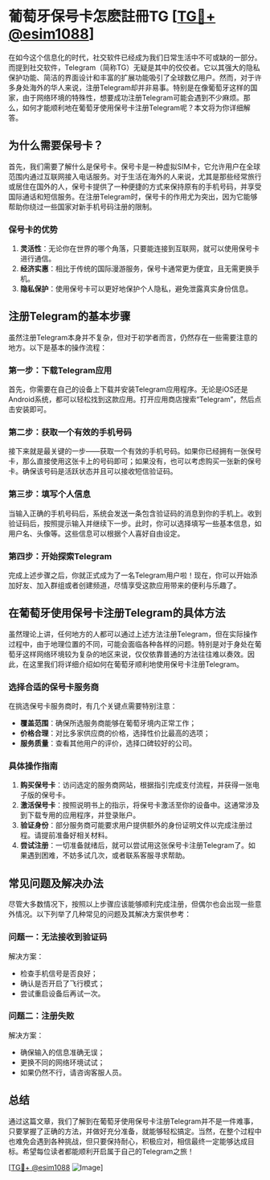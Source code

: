 # 葡萄牙保号卡怎麽註冊TG [[TG💪+ @esim1088](https://t.me/s/esim1088)]

在如今这个信息化的时代，社交软件已经成为我们日常生活中不可或缺的一部分。而提到社交软件，Telegram（简称TG）无疑是其中的佼佼者。它以其强大的隐私保护功能、简洁的界面设计和丰富的扩展功能吸引了全球数亿用户。然而，对于许多身处海外的华人来说，注册Telegram却并非易事。特别是在像葡萄牙这样的国家，由于网络环境的特殊性，想要成功注册Telegram可能会遇到不少麻烦。那么，如何才能顺利地在葡萄牙使用保号卡注册Telegram呢？本文将为你详细解答。

## 为什么需要保号卡？

首先，我们需要了解什么是保号卡。保号卡是一种虚拟SIM卡，它允许用户在全球范围内通过互联网接入电话服务。对于生活在海外的人来说，尤其是那些经常旅行或居住在国外的人，保号卡提供了一种便捷的方式来保持原有的手机号码，并享受国际通话和短信服务。在注册Telegram时，保号卡的作用尤为突出，因为它能够帮助你绕过一些国家对新手机号码注册的限制。

### 保号卡的优势

1. **灵活性**：无论你在世界的哪个角落，只要能连接到互联网，就可以使用保号卡进行通信。
2. **经济实惠**：相比于传统的国际漫游服务，保号卡通常更为便宜，且无需更换手机。
3. **隐私保护**：使用保号卡可以更好地保护个人隐私，避免泄露真实身份信息。

## 注册Telegram的基本步骤

虽然注册Telegram本身并不复杂，但对于初学者而言，仍然存在一些需要注意的地方。以下是基本的操作流程：

### 第一步：下载Telegram应用

首先，你需要在自己的设备上下载并安装Telegram应用程序。无论是iOS还是Android系统，都可以轻松找到这款应用。打开应用商店搜索“Telegram”，然后点击安装即可。

### 第二步：获取一个有效的手机号码

接下来就是最关键的一步——获取一个有效的手机号码。如果你已经拥有一张保号卡，那么直接使用这张卡上的号码即可；如果没有，也可以考虑购买一张新的保号卡。确保该号码是活跃状态并且可以接收短信验证码。

### 第三步：填写个人信息

当输入正确的手机号码后，系统会发送一条包含验证码的消息到你的手机上。收到验证码后，按照提示输入并继续下一步。此时，你可以选择填写一些基本信息，如用户名、头像等。这些信息可以根据个人喜好自由设定。

### 第四步：开始探索Telegram

完成上述步骤之后，你就正式成为了一名Telegram用户啦！现在，你可以开始添加好友、加入群组或者创建频道，尽情享受这款应用带来的便利与乐趣了。

## 在葡萄牙使用保号卡注册Telegram的具体方法

虽然理论上讲，任何地方的人都可以通过上述方法注册Telegram，但在实际操作过程中，由于地理位置的不同，可能会面临各种各样的问题。特别是对于身处在葡萄牙这样网络环境较为复杂的地区来说，仅仅依靠普通的方法往往难以奏效。因此，在这里我们将详细介绍如何在葡萄牙顺利地使用保号卡注册Telegram。

### 选择合适的保号卡服务商

在挑选保号卡服务商时，有几个关键点需要特别注意：
- **覆盖范围**：确保所选服务商能够在葡萄牙境内正常工作；
- **价格合理**：对比多家供应商的价格，选择性价比最高的选项；
- **服务质量**：查看其他用户的评价，选择口碑较好的公司。

### 具体操作指南

1. **购买保号卡**：访问选定的服务商网站，根据指引完成支付流程，并获得一张电子版的保号卡。
2. **激活保号卡**：按照说明书上的指示，将保号卡激活至你的设备中。这通常涉及到下载专用的应用程序，并登录账户。
3. **验证身份**：部分服务商可能要求用户提供额外的身份证明文件以完成注册过程。请提前准备好相关材料。
4. **尝试注册**：一切准备就绪后，就可以尝试用这张保号卡注册Telegram了。如果遇到困难，不妨多试几次，或者联系客服寻求帮助。

## 常见问题及解决办法

尽管大多数情况下，按照以上步骤应该能够顺利完成注册，但偶尔也会出现一些意外情况。以下列举了几种常见的问题及其解决方案供参考：

### 问题一：无法接收到验证码

解决方案：
- 检查手机信号是否良好；
- 确认是否开启了飞行模式；
- 尝试重启设备后再试一次。

### 问题二：注册失败

解决方案：
- 确保输入的信息准确无误；
- 更换不同的网络环境试试；
- 如果仍然不行，请咨询客服人员。

## 总结

通过这篇文章，我们了解到在葡萄牙使用保号卡注册Telegram并不是一件难事，只要掌握了正确的方法，并做好充分准备，就能够轻松搞定。当然，在整个过程中也难免会遇到各种挑战，但只要保持耐心，积极应对，相信最终一定能够达成目标。希望每位读者都能顺利开启属于自己的Telegram之旅！

[[TG💪+ @esim1088](https://t.me/s/esim1088) ![Image](https://i.postimg.cc/4NQfJmqS/Snipaste-2025-05-13-00-14-12.png)]